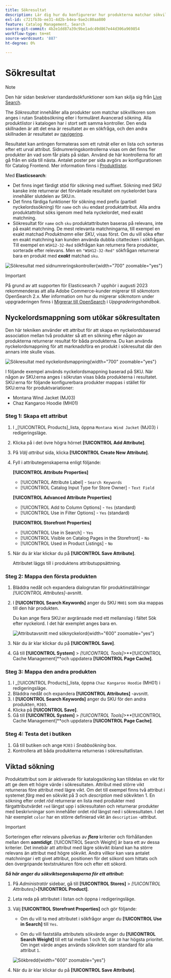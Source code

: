 ```yaml
---
title: Sökresultat
description: Lär dig hur du konfigurerar hur produkterna matchar sökvillkoren som anges i snabbsökningsrutan eller i formuläret för avancerad sökning.
exl-id: c721fb3b-ee31-4d2b-b4ea-9ae2c80aa800
feature: Catalog Management, Search
source-git-commit: 4b2e1dd87a39c9be1adc49d867e44d306a969854
workflow-type: tm+mt
source-wordcount: '887'
ht-degree: 0%

---
```


# Sökresultat

>[!NOTE]
>
>Den här sidan beskriver standardsökfunktioner som kan skilja sig från [Live Search](https://experienceleague.adobe.com/docs/commerce-merchant-services/live-search/overview.html).

The _Sökresultat_ innehåller alla produkter som matchar sökvillkoren som anges i rutan Snabbsökning eller i formuläret Avancerad sökning. Alla produktlistor i katalogen har i stort sett samma kontroller. Den enda skillnaden är att det ena är resultatet av en sökfråga, och den andra skillnaden är resultatet av [navigering](navigation.md).

Resultatet kan antingen formateras som ett rutnät eller en lista och sorteras efter ett urval attribut. Sidnumreringskontrollerna visas om det finns fler produkter än vad som får plats på sidan. Använd de här kontrollerna för att gå från en sida till nästa. Antalet poster per sida avgörs av konfigurationen för Catalog Frontend. Mer information finns i [Produktlistor](navigation-product-listings.md).

Med **Elasticsearch**:

- Det finns inget färdigt stöd för sökning med suffixet. Sökning med SKU kanske inte returnerar det förväntade resultatet om nyckelordet bara innehåller slutdelen av SKU:n.
- Det finns färdiga funktioner för sökning med prefix (partiell nyckelordssökning) för `name` och `sku` endast produktattribut. Alla andra produktattribut söks igenom med hela nyckelordet, med exakt matchning.
- Sökresultat för `name` och `sku` produktattributen baseras på relevans, inte på exakt matchning. De mest relevanta matchningarna, till exempel en exakt matchad _Produktnamn_ eller _SKU_, visas först. Om du vill söka efter en exakt matchning kan kunden använda dubbla citattecken i sökfrågan. Till exempel en `WSH12-32-Red` sökfrågan kan returnera flera produkter, sorterade efter relevans. Men en `"WSH12-32-Red"` sökfrågan returnerar bara en produkt med **_exakt_** matchad `sku`.

![Sökresultat med sidnumreringskontroller](./assets/storefront-search-results-shorts.png){width="700" zoomable="yes"}

>[!IMPORTANT]
>
>På grund av att supporten för Elasticsearch 7 upphör i augusti 2023 rekommenderas att alla Adobe Commerce-kunder migrerar till sökmotorn OpenSearch 2.x. Mer information om hur du migrerar sökmotorn under uppgraderingen finns i [Migrerar till OpenSearch](https://experienceleague.adobe.com/docs/commerce-operations/upgrade-guide/prepare/opensearch-migration.html) i _Uppgraderingshandbok_.

## Nyckelordsmappning som utökar sökresultaten

Den här tekniken använder ett attribut för att skapa en nyckelordsbaserad association mellan två produkter så att en sökning efter någon av produkterna returnerar resultat för båda produkterna. Du kan använda nyckelordsmappning för att marknadsföra en produkt i sökresultat där den annars inte skulle visas.

![Sökresultat med nyckelordsmappning](./assets/storefront-search-results-extended.png){width="700" zoomable="yes"}

I följande exempel används nyckelordsmappning baserad på SKU. När någon av SKU:erna anges i sökrutan visas båda produkterna i resultatet. SKU:erna för följande konfigurerbara produkter mappas i stället för SKU:erna för produktvariationer:

- Montana Wind Jacket (MJ03)
- Chaz Kangaroo Hoodie (MH01)

### Steg 1: Skapa ett attribut

1. I _[!UICONTROL Products]_lista, öppna `Montana Wind Jacket` (MJ03) i redigeringsläge.
1. Klicka på i det övre högra hörnet **[!UICONTROL Add Attribute]**.
1. På _Välj attribut_ sida, klicka **[!UICONTROL Create New Attribute]**.
1. Fyll i attributegenskaperna enligt följande:

   **[!UICONTROL Attribute Properties]**

   - [!UICONTROL Attribute Label]  - `Search Keywords`
   - [!UICONTROL Catalog Input Type for Store Owner] - `Text Field`

   **[!UICONTROL Advanced Attribute Properties]**

   - [!UICONTROL Add to Column Options] - `Yes` (standard)
   - [!UICONTROL Use in Filter Options] - `Yes` (standard)

   **[!UICONTROL Storefront Properties]**

   - [!UICONTROL Use in Search] - `Yes`
   - [!UICONTROL Visible on Catalog Pages in the Storefront] - `No`
   - [!UICONTROL Used in Product Listings] - `No`

1. När du är klar klickar du på **[!UICONTROL Save Attribute]**.

   Attributet läggs till i produktens attributuppsättning.

### Steg 2: Mappa den första produkten

1. Bläddra nedåt och expandera dialogrutan för produktinställningar _[!UICONTROL Attributes]_-avsnitt.
1. I **[!UICONTROL Search Keywords]** anger du SKU `MH01` som ska mappas till den här produkten.

   Du kan ange flera SKU:er avgränsade med ett mellanslag i fältet Sök efter nyckelord. I det här exemplet anges bara en.

   ![Attributavsnitt med söknyckelord](./assets/search-keywords-attribute.png){width="600" zoomable="yes"}

1. När du är klar klickar du på **[!UICONTROL Save]**.
1. Gå till **[!UICONTROL System]** > _[!UICONTROL Tools]_>**[!UICONTROL Cache Management]**och uppdatera **[!UICONTROL Page Cache]**.

### Steg 3: Mappa den andra produkten

1. I _[!UICONTROL Products]_lista, öppna `Chaz Kangaroo Hoodie` (MH01) i redigeringsläge.
1. Bläddra nedåt och expandera **[!UICONTROL Attributes]** -avsnitt.
1. I **[!UICONTROL Search Keywords]** anger du SKU för den andra produkten, `MJ03`.
1. Klicka på **[!UICONTROL Save]**.
1. Gå till **[!UICONTROL System]** > _[!UICONTROL Tools]_>**[!UICONTROL Cache Management]**och uppdatera **[!UICONTROL Page Cache]**.

### Steg 4: Testa det i butiken

1. Gå till butiken och ange `MJ03` i _Snabbsökning_ box.
1. Kontrollera att båda produkterna returneras i sökresultatlistan.

## Viktad sökning

Produktattribut som är aktiverade för katalogsökning kan tilldelas en vikt för att ge dem ett högre värde i sökresultaten. Attribut med större vikt returneras före attribut med lägre vikt. Om det till exempel finns två attribut i systemet _färg_ med en sökvikt på 3 och _description_ med sökvikten 1. En sökning efter ordet _röd_ returnerar en lista med produkter med färgattributvärdet `red` längst upp i sökresultaten och returnerar produkter med beskrivningar som innehåller ordet _röd_ längst ned i sökresultaten. I det här exemplet `color` har en större definierad vikt än `description` -attribut.

>[!IMPORTANT]
>
>Sorteringen efter relevans påverkas av **_flera_** kriterier och förhållanden mellan dem **_samtidigt_**. [!UICONTROL Search Weight] är bara ett av dessa kriterier. Det innebär att attribut med lägre sökvikt ibland kan ha större relevans än attribut med högre sökvikt. Andra villkor kan vara antalet matchningar i ett givet attribut, positionen för det sökord som hittats och den övergripande textstrukturen före och efter ett sökord.

**_Så här anger du sökviktsegenskaperna för ett attribut:_**

1. På _Administratör_ sidebar, gå till **[!UICONTROL Stores]** > _[!UICONTROL Attributes]_>**[!UICONTROL Product]**.

1. Leta reda på attributet i listan och öppna i redigeringsläge.

1. Välj **[!UICONTROL Storefront Properties]** och gör följande:

   - Om du vill ta med attributet i sökfrågor anger du **[!UICONTROL Use in Search]** till `Yes`.

   - Om du vill fastställa attributets sökvärde anger du **[!UICONTROL Search Weight]** till ett tal mellan 1 och 10, där `10` har högsta prioritet. Om inget värde anges används sökvikten som standard för alla attribut `1`.

   ![Sökbredd](./assets/search-weight.png){width="600" zoomable="yes"}

1. När du är klar klickar du på **[!UICONTROL Save Attribute]**.
